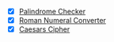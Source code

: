 - [x] [Palindrome Checker](01_palindrome-checker.js)
- [x] [Roman Numeral Converter](02_roman-numeral-converter.js)
- [x] [Caesars Cipher](03_caesars_ciphers.js)
